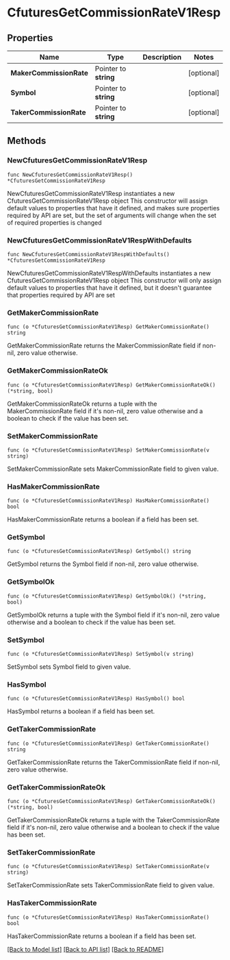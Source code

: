 # CfuturesGetCommissionRateV1Resp

## Properties

Name | Type | Description | Notes
------------ | ------------- | ------------- | -------------
**MakerCommissionRate** | Pointer to **string** |  | [optional] 
**Symbol** | Pointer to **string** |  | [optional] 
**TakerCommissionRate** | Pointer to **string** |  | [optional] 

## Methods

### NewCfuturesGetCommissionRateV1Resp

`func NewCfuturesGetCommissionRateV1Resp() *CfuturesGetCommissionRateV1Resp`

NewCfuturesGetCommissionRateV1Resp instantiates a new CfuturesGetCommissionRateV1Resp object
This constructor will assign default values to properties that have it defined,
and makes sure properties required by API are set, but the set of arguments
will change when the set of required properties is changed

### NewCfuturesGetCommissionRateV1RespWithDefaults

`func NewCfuturesGetCommissionRateV1RespWithDefaults() *CfuturesGetCommissionRateV1Resp`

NewCfuturesGetCommissionRateV1RespWithDefaults instantiates a new CfuturesGetCommissionRateV1Resp object
This constructor will only assign default values to properties that have it defined,
but it doesn't guarantee that properties required by API are set

### GetMakerCommissionRate

`func (o *CfuturesGetCommissionRateV1Resp) GetMakerCommissionRate() string`

GetMakerCommissionRate returns the MakerCommissionRate field if non-nil, zero value otherwise.

### GetMakerCommissionRateOk

`func (o *CfuturesGetCommissionRateV1Resp) GetMakerCommissionRateOk() (*string, bool)`

GetMakerCommissionRateOk returns a tuple with the MakerCommissionRate field if it's non-nil, zero value otherwise
and a boolean to check if the value has been set.

### SetMakerCommissionRate

`func (o *CfuturesGetCommissionRateV1Resp) SetMakerCommissionRate(v string)`

SetMakerCommissionRate sets MakerCommissionRate field to given value.

### HasMakerCommissionRate

`func (o *CfuturesGetCommissionRateV1Resp) HasMakerCommissionRate() bool`

HasMakerCommissionRate returns a boolean if a field has been set.

### GetSymbol

`func (o *CfuturesGetCommissionRateV1Resp) GetSymbol() string`

GetSymbol returns the Symbol field if non-nil, zero value otherwise.

### GetSymbolOk

`func (o *CfuturesGetCommissionRateV1Resp) GetSymbolOk() (*string, bool)`

GetSymbolOk returns a tuple with the Symbol field if it's non-nil, zero value otherwise
and a boolean to check if the value has been set.

### SetSymbol

`func (o *CfuturesGetCommissionRateV1Resp) SetSymbol(v string)`

SetSymbol sets Symbol field to given value.

### HasSymbol

`func (o *CfuturesGetCommissionRateV1Resp) HasSymbol() bool`

HasSymbol returns a boolean if a field has been set.

### GetTakerCommissionRate

`func (o *CfuturesGetCommissionRateV1Resp) GetTakerCommissionRate() string`

GetTakerCommissionRate returns the TakerCommissionRate field if non-nil, zero value otherwise.

### GetTakerCommissionRateOk

`func (o *CfuturesGetCommissionRateV1Resp) GetTakerCommissionRateOk() (*string, bool)`

GetTakerCommissionRateOk returns a tuple with the TakerCommissionRate field if it's non-nil, zero value otherwise
and a boolean to check if the value has been set.

### SetTakerCommissionRate

`func (o *CfuturesGetCommissionRateV1Resp) SetTakerCommissionRate(v string)`

SetTakerCommissionRate sets TakerCommissionRate field to given value.

### HasTakerCommissionRate

`func (o *CfuturesGetCommissionRateV1Resp) HasTakerCommissionRate() bool`

HasTakerCommissionRate returns a boolean if a field has been set.


[[Back to Model list]](../README.md#documentation-for-models) [[Back to API list]](../README.md#documentation-for-api-endpoints) [[Back to README]](../README.md)


